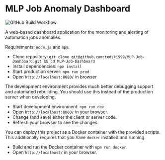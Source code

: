 # MLP Job Anomaly Dashboard

![GitHub Build Workflow](https://github.com/tedski999/MLP-Job-Dashboard/actions/workflows/build.yml/badge.svg)

A web-based dashboard application for the monitoring and alerting of automation jobs anomalies.

Requirements: `node.js` and `npm`.

- Clone repository: `git clone git@github.com:tedski999/MLP-Job-Dashboard.git && cd MLP-Job-Dashboard`
- Install dependencies: `npm install`
- Start production server: `npm run prod`
- Open `http://localhost:8080/` in browser

The development environment provides much better debugging support and automated rebuilding.
You should use this instead of the production server when developing.
- Start development environment: `npm run dev`
- Open `http://localhost:8080/` in your browser.
- Change (and save) either the client or server code.
- Refresh your browser to see the changes.

You can deploy this project as a Docker container with the provided scripts.
This additionally requires that you have `docker` installed and running.
- Build and run the Docker container with `npm run docker`.
- Open `http://localhost/` in your browser.

